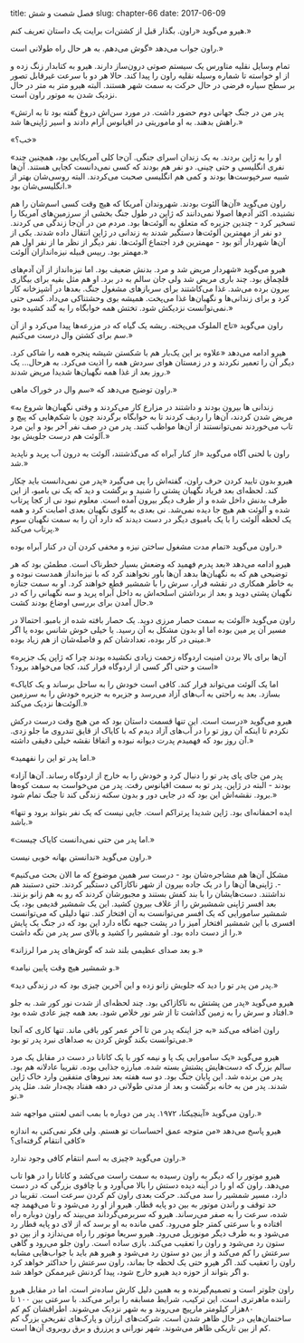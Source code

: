 title: فصل شصت و شش
slug: chapter-66
date: 2017-06-09

هیرو می‌گوید «راون. بگذار قبل از کشتن‌ات برایت یک داستان تعریف کنم.»

راون جواب می‌دهد «گوش می‌دهم. به هر حال راه طولانی است.»

تمام وسایل نقلیه متاورس یک سیستم صوتی درون‌ساز دارند. هیرو به کتابدار زنگ زده و از او خواسته تا شماره وسیله نقلیه راون را پیدا کند. حالا هر دو با سرعت غیرقابل تصور بر سطح سیاره فرضی در حال حرکت به سمت شهر هستند. البته هیرو متر به متر در حال نزدیک شدن به موتور راون است.

«پدر من در جنگ جهانی دوم حضور داشت. در مورد سن‌اش دروغ گفته بود تا به ارتش راهش بدهند. به او ماموریتی در اقیانوس آرام دادند و اسیر ژاپنی‌ها شد.»

«خب؟»

«او را به ژاپن بردند. به یک زندان اسرای جنگی. آن‌جا کلی آمریکایی بود، همچنین چند نفری انگلیسی و حتی چینی. دو نفر هم بودند که کسی نمی‌دانست کجایی هستند. آن‌ها شبیه سرخپوست‌ها بودند و کمی هم انگلیسی صحبت می‌کردند. البته روسی‌شان بهتر از انگلیسی‌شان بود.»

راون می‌گوید «آن‌ها آلئوت بودند. شهروندان آمریکا که هیچ وقت کسی اسم‌شان را هم نشنیده. اکثر آدم‌ها اصولا نمی‌دانند که ژاپن در طول جنگ بخشی از سرزمین‌های آمریکا را تسخیر کرد - چندین جزیره که متعلق به آلوئت‌ها بود. مردم من در آن‌جا زندگی می کردند. دو نفر از مهمترین آلوئت‌ها دستگیر شدند به زندانی در ژاپن انتقال داده شدند. یکی از آن‌ها شهردار آتو بود - مهمترین فرد اجتماع آلوئت‌ها. نفر دیگر از نظر ما از نفر اول هم مهمتر بود. رییس قبیله نیزه‌اندازان آلوئت.»

هیرو می‌گوید «شهردار مریض شد و مرد. بدنش ضعیف بود. اما نیزه‌انداز از آن آدم‌های قلچماق بود. چند باری مریض شد ولی جان سالم به در برد. او هم مثل بقیه برای بیگاری بیرون برده می‌شد. غذا می‌کاشتند برای سربازهای مشغول جنگ. بعدها در آشپزخانه کار کرد و برای زندانی‌ها و نگهبان‌ها غذا می‌پخت. همیشه بوی وحشتناکی می‌داد. کسی حتی نمی‌توانست نزدیکش شود. تختش همه خوابگاه را به گند کشیده بود.»

راون می‌گوید «تاج الملوک می‌پخته. ریشه یک گیاه که در مزرعه‌ها پیدا می‌کرد و از آن سم برای کشتن وال درست می‌کنیم.»

هیرو ادامه می‌دهد «علاوه بر این یک‌بار هم با شکستن شیشه پنجره همه را شاکی کرد. دیگر آن را تعمیر نکردند و در زمستان هوای سردش همه را اذیت می‌کرد. به هرحال... یک روز بعد از غذا همه نگهبان‌ها شدیدا مریض شدند.»

راون توضیح می‌دهد که «سم وال در خوراک ماهی.»

«زندانی ها بیرون بودند و داشتند در مزارع کار می‌کردند و وقتی نگهبان‌ها شروع به مریض شدن کردند، آن‌ها را ردیف کردند تا به خوابگاه برگردند چون با شکم‌هایی که پیچ و تاب می‌خوردند نمی‌توانستند از آن‌ها مواظب کنند. پدر من در صف نفر آخر بود و این مرد آلوئت هم درست جلویش بود.»

راون با لحنی آگاه می‌گوید «از کنار آبراه که می‌گذشتند، آلوئت به درون آب پرید و ناپدید شد.»

هیرو بدون تایید کردن حرف راون، گفته‌اش را پی می‌گیرد «پدر من نمی‌دانست باید چکار کند. لحظه‌ای بعد فریاد نگهبان پشتی را شنید و برگشت و دید که یک نی بامبو، از این طرف بدنش داخل شده و از طرف دیگر بیرون آمده است. معلوم نبود نی از کجا پرتاب شده و آلوئت هم هیچ جا دیده نمی‌شد. نی بعدی به گلوی نگهبان بعدی اصابت کرد و همه یک لحظه آلوئت را با یک بامبوی دیگر در دست دیدند که دارد آن را به سمت نگهبان سوم پرتاب می‌کند.»

راون می‌گوید «تمام مدت مشغول ساختن نیزه و مخفی کردن آن در کنار آبراه بوده.»

هیرو ادامه می‌دهد «بعد پدرم فهمید که وضعش بسیار خطرناک است. مطمئن بود که هر توضیحی هم که به نگهبان‌ها بدهد آن‌ها باور نخواهند کرد که با نیزه‌انداز همدست نبوده و به خاطر همکاری در نقشه فرار، سرش را با شمشیر قطع خواهند کرد. او به سمت جنازه نگهبان پشتی دوید و بعد از برداشتن اسلحه‌اش به داخل آبراه پرید و سه نگهبانی را که در حال آمدن برای بررسی اوضاع بودند کشت.»

راون می‌گوید «آلوئت به سمت حصار مرزی دوید. یک حصار بافته شده از بامبو. احتمالا در مسیر آن پر مین بوده اما او بدون مشکل به آن رسید. یا خیلی خوش شانس بوده یا اگر مینی در کار بوده، تعدادشان کم و فاصله‌شان از هم زیاد بوده.»

«آن‌ها برای بالا بردن امنیت اردوگاه زحمت زیادی نکشیده بودند چرا که ژاپن یک جزیره است و حتی اگر کسی از اردوگاه فرار کند، کجا می‌خواهد برود؟»

«اما یک آلوئت می‌تواند فرار کند. کافی است خودش را به ساحل برساند و یک کایاک بسازد. بعد به راحتی به آب‌های آزاد می‌رسد و جزیره به جزیره خودش را به سرزمین آلوئت‌ها نزدیک می‌کند.»

هیرو می‌گوید «درست است. این تنها قسمت داستان بود که من هیچ وقت درست درکش نکردم تا اینکه آن روز تو را در آب‌های آزاد دیدم که با کایاک از قایق تندروی ما جلو زدی. آن روز بود که فهمیدم پدرت دیوانه نبوده و اتفاقا نقشه خیلی دقیقی داشته.»

«اما پدر تو این را نفهمید.»

«پدر من جای پای پدر تو را دنبال کرد و خودش را به خارج از اردوگاه رساند. آن‌ها آزاد بودند - البته در ژاپن. پدر تو به سمت اقیانوس رفت. پدر من می‌خواست به سمت کوه‌ها برود. نقشه‌اش این بود که در جایی دور و بدون سکنه زندگی کند تا جنگ تمام شود.»

«ایده احمقانه‌ای بود. ژاپن شدیدا پرتراکم است. جایی نیست که یک نفر بتواند برود و تنها باشد.»

«اما پدر من حتی نمی‌دانست کایاک چیست.»

راون می‌گوید «ندانستن بهانه خوبی نیست.»

«مشکل آن‌ها هم مشاجره‌شان بود - درست سر همین موضوع که ما الان بحث می‌کنیم -. ژاپنی‌ها آن‌ها را در یک جاده بیرون از شهر ناکازاکی دستگیر کردند. حتی دستبند هم نداشتند. دست‌هایشان را با بند کفش بستند و مجبورشان کردند که رو به هم زانو بزنند. بعد افسر ژاپنی شمشیرش را از غلاف بیرون کشید. این یک شمشیر قدیمی بود، یک شمشیر سامورایی که یک افسر می‌توانست به آن افتخار کند. تنها دلیلی که می‌توانست افسری با این شمشیر افتخار آمیز را در پشت جبهه نگاه دارد این بود که در جنگ یک پایش را از دست داده بود. او شمشیر را کشید و بالای سر پدر من نگه داشت.»

«و بعد صدای عظیمی بلند شد که گوش‌های پدر مرا لرزاند.»

«و شمشیر هیچ وقت پایین نیامد.»

«پدر من پدر تو را دید که جلویش زانو زده و این آخرین چیزی بود که در زندگی دید.»

هیرو می‌گوید «پدر من پشتش به ناکازاکی بود. چند لحظه‌ای از شدت نور کور شد. به جلو افتاد و سرش را به زمین گذاشت تا از شر نور خلاص شود. بعد همه چیز عادی شده بود.»

راون اضافه می‌کند «به جز اینکه پدر من تا آخر عمر کور باقی ماند. تنها کاری که آنجا می‌توانست بکند گوش کردن به صداهای نبرد پدر تو بود.»

هیرو می‌گوید «یک سامورایی یک پا و نیمه کور با یک کاتانا در دست در مقابل یک مرد سالم بزرگ که دست‌هایش پشتش بسته شده. مبارزه جذابی بوده. تقریبا عادلانه هم بود. پدر من برنده شد. این پایان جنگ بود. دو سه هفته بعد نیروهای متفقین وارد خاک ژاپن شدند. پدر من به خانه برگشت و بعد از مدتی طولانی در دهه هفتاد بچه‌دار شد. مثل پدر تو.»

راون می‌گوید «آینچیکتا، ۱۹۷۲. پدر من دوباره با بمب اتمی لعنتی مواجهه شد.»

هیرو پاسخ می‌دهد «من متوجه عمق احساسات تو هستم. ولی فکر نمی‌کنی به اندازه کافی انتقام گرفته‌ای؟»

راون می‌گوید «چیزی به اسم انتقام کافی وجود ندارد.»

هیرو موتور را که دیگر به راون رسیده به سمت راست می‌کشد و کاتانا را در هوا تاب می‌دهد. راون که او را در آینه دیده دستش را بالا می‌آورد و با چاقوی بزرگی که در دست دارد، مسیر شمشیر را سد می‌کند. حرکت بعدی راون کم کردن سرعت است. تقریبا در حد توقف و راندن موتور به بین دو پایه قطار. هیرو از او رد می‌شود و تا می‌فهمد چه شده، سرعت را به صفر می‌رساند. هیرو که سربرمی‌گرداند می‌بیند که راون دوباره راه افتاده و با سرعتی کمتر جلو می‌رود. کمی مانده به او برسد که از لای دو پایه قطار رد می‌شود و به طرف دیگر مونوریل می‌رود. هیرو سریعا موتور را راه می‌ندازد و از بین دو ستون رد می‌شود و راون را تعقیب می‌کند. بازی ساده است. راون جلو می‌رود و گاهی سرعتش را کم می‌کند و از بین دو ستون رد می‌شود و هیرو هم باید با جواب‌هایی مشابه راون را تعقیب کند. اگر هیرو حتی یک لحظه جا بماند، راون سرعتش را حداکثر خواهد کرد و اگر بتواند از حوزه دید هیرو خارج شود، پیدا کردنش غیرممکن خواهد شد.

راون جلوتر است و تصمیم‌گیرنده و به همین دلیل کارش ساده‌تر است. اما در مقابل هیرو راننده ماهرتری است. این ترکیب، شرایط مسابقه را برابر می‌کند. با سرعتی بین ۱۰۰ تا ۸۰هزار کیلومتر مارپیچ می‌روند و به شهر نزدیک می‌شوند. اطرافشان کم کم ساختمان‌هایی در حال ظاهر شدن است. شرکت‌های ارزان و پارک‌های تفریحی بزرگ کم کم از بین تاریکی ظاهر می‌شوند. شهر نورانی و پرزرق و برق روبروی آن‌ها است.
